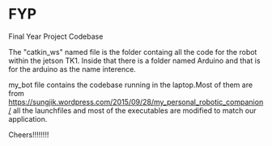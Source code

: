 # FYP
Final Year Project Codebase

The "catkin_ws" named file is the folder containg all the code for the robot within the jetson TK1.
Inside that there is a folder named Arduino and that is for the arduino as the name interence.

my_bot file contains the codebase running in the laptop.Most of them are from https://sungjik.wordpress.com/2015/09/28/my_personal_robotic_companion/
all the launchfiles and most of the executables are modified to match our application.

Cheers!!!!!!!!

